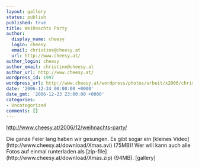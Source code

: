 ```yaml
---
layout: gallery
status: publish
published: true
title: Weihnachts Party
author:
  display_name: cheesy
  login: cheesy
  email: christine@cheesy.at
  url: http://www.cheesy.at/
author_login: cheesy
author_email: christine@cheesy.at
author_url: http://www.cheesy.at/
wordpress_id: 1997
wordpress_url: http://www.cheesy.at/wordpress/photos/arbeit/x2006/christmas-party/
date: '2006-12-24 00:00:00 +0000'
date_gmt: '2006-12-23 23:00:00 +0000'
categories:
- Uncategorized
comments: []
---
```

http://www.cheesy.at/2006/12/weihnachts-party/
<!--:de-->Die ganze Feier lang haben wir gesungen. Es gibt sogar ein [kleines Video](http://www.cheesy.at/download/Xmas.avi) (75MB)! Wer will kann auch alle Fotos auf einmal runterladen als [zip-file](http://www.cheesy.at/download/Xmas.zip) (94MB). [gallery]
